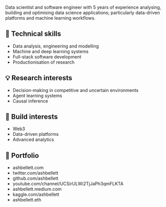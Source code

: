Data scientist and software engineer with 5 years of experience analysing, building and optimising data science applications; particularly data-driven platforms and machine learning workflows.

## 🔑 Technical skills
- Data analysis, engineering and modelling
- Machine and deep learning systems
- Full-stack software development
- Productionisation of research

## 💡 Research interests
- Decision-making in competitive and uncertain environments
- Agent learning systems
- Causal inference

## 🔧 Build interests
- Web3
- Data-driven platforms
- Advanced analytics

## 📔 Portfolio
- ashbellett.com
- twitter.com/ashbellett
- github.com/ashbellett
- youtube.com/channel/UCSirULWi2TjJaPh3qmFLKTA
- ashbellett.medium.com
- kaggle.com/ashbellett
- ashbellett.eth
